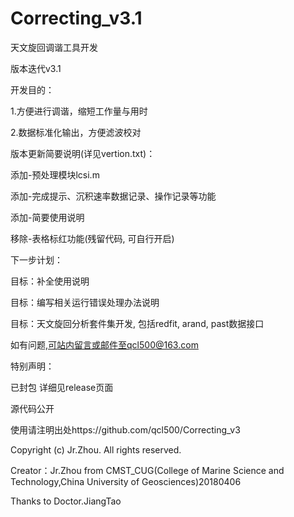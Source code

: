 # Correcting_v3.1

天文旋回调谐工具开发

版本迭代v3.1

开发目的：

1.方便进行调谐，缩短工作量与用时

2.数据标准化输出，方便滤波校对

版本更新简要说明(详见vertion.txt)：

添加-预处理模块lcsi.m

添加-完成提示、沉积速率数据记录、操作记录等功能

添加-简要使用说明

移除-表格标红功能(残留代码, 可自行开启)

下一步计划：

目标：补全使用说明

目标：编写相关运行错误处理办法说明

目标：天文旋回分析套件集开发, 包括redfit, arand, past数据接口

如有问题,可站内留言或邮件至qcl500@163.com



特别声明：

已封包 详细见release页面

源代码公开

使用请注明出处https://github.com/qcl500/Correcting_v3

Copyright (c) Jr.Zhou. All rights reserved.

Creator：Jr.Zhou from CMST_CUG(College of Marine Science and Technology,China University of Geosciences)20180406

Thanks to Doctor.JiangTao
